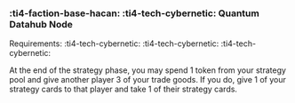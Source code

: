 ### :ti4-faction-base-hacan: :ti4-tech-cybernetic: **Quantum Datahub Node**

Requirements: :ti4-tech-cybernetic: :ti4-tech-cybernetic: :ti4-tech-cybernetic:

At the end of the strategy phase, you may spend 1 token from your strategy pool and give another player 3 of your trade goods.
If you do, give 1 of your strategy cards to that player and take 1 of their strategy cards.
